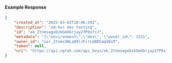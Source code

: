 <!-- Code generated for API Clients. DO NOT EDIT. -->

#### Example Response

```json
{
	"created_at": "2025-03-03T10:06:59Z",
	"description": "ad-hoc dev testing",
	"id": "ak_2tnmsagxDzkGmXbrjay2fP8xfcJ",
	"metadata": "{\"environment\":\"dev\", \"owner_id\": 123}",
	"owner_id": "usr_2tnmsVWLaQ9lJFcrLkBDGaq5BiM",
	"token": null,
	"uri": "https://api.ngrok.com/api_keys/ak_2tnmsagxDzkGmXbrjay2fP8xfcJ"
}
```
